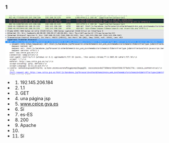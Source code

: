 ### 1
![imagen](./captura.png)
* 1) 192.145.206.184
* 2) 1.1
* 3) GET
* 4) una página jsp
* 5) www.ceice.gva.es
* 6) Sí
* 7) es-ES
* 8) 200
* 9) Apache
* 10)
* 11) Sí